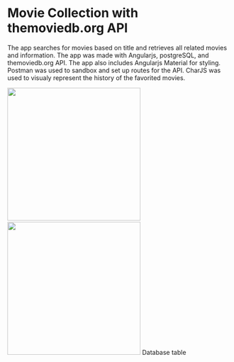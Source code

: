 # Movie Collection with themoviedb.org API
The app searches for movies based on title and retrieves all related movies and information. The app was made with Angularjs, postgreSQL, and themoviedb.org API. The app also includes Angularjs Material for styling. Postman was used to sandbox and set up routes for the API. CharJS was used to visualy represent the history of the favorited movies.

<img src="screenshot.png" width="300" /> &nbsp;&nbsp;&nbsp; <img src="screenshot2.png" width="300" />
Database table

